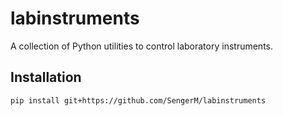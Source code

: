 # labinstruments

A collection of Python utilities to control laboratory instruments.

## Installation

```
pip install git+https://github.com/SengerM/labinstruments
```
